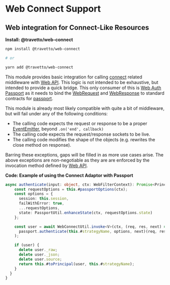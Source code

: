 <!-- This file was generated by @travetto/doc and should not be modified directly -->
<!-- Please modify https://github.com/travetto/travetto/tree/main/module/web-connect/DOC.tsx and execute "npx trv doc" to rebuild -->
# Web Connect Support

## Web integration for Connect-Like Resources

**Install: @travetto/web-connect**
```bash
npm install @travetto/web-connect

# or

yarn add @travetto/web-connect
```

This module provides basic integration for calling [connect](https://github.com/senchalabs/connect) related middleware with [Web API](https://github.com/travetto/travetto/tree/main/module/web#readme "Declarative api for Web Applications with support for the dependency injection."). This logic is not intended to be exhaustive, but intended to provide a quick bridge.  This only consumer of this is [Web Auth Passport](https://github.com/travetto/travetto/tree/main/module/auth-web-passport#readme "Web authentication integration support for the Travetto framework") as it needs to bind the [WebRequest](https://github.com/travetto/travetto/tree/main/module/web/src/types/request.ts#L11) and [WebResponse](https://github.com/travetto/travetto/tree/main/module/web/src/types/response.ts#L3) to standard contracts for [passport](http://passportjs.org). 

This module is already most likely compatible with quite a bit of middleware, but will fail under any of the following conditions:
   *  The calling code expects the request or response to be a proper [EventEmitter](https://nodejs.org/api/events.html#class-eventemitter), beyond `.on('end', callback)`
   *  The calling code expects the request/response sockets to be live.
   *  The calling code modifies the shape of the objects (e.g. rewrites the close method on response).

Barring these exceptions, gaps will be filled in as more use cases arise.  The above exceptions are non-negotiable as they are are enforced by the invocation method defined by [Web API](https://github.com/travetto/travetto/tree/main/module/web#readme "Declarative api for Web Applications with support for the dependency injection.").

**Code: Example of using the Connect Adaptor with Passport**
```typescript
async authenticate(input: object, ctx: WebFilterContext): Promise<Principal | undefined> {
    const requestOptions = this.#passportOptions(ctx);
    const options = {
      session: this.session,
      failWithError: true,
      ...requestOptions,
      state: PassportUtil.enhanceState(ctx, requestOptions.state)
    };

    const user = await WebConnectUtil.invoke<V>(ctx, (req, res, next) =>
      passport.authenticate(this.#strategyName, options, next)(req, res)
    );

    if (user) {
      delete user._raw;
      delete user._json;
      delete user.source;
      return this.#toPrincipal(user, this.#strategyName);
    }
  }
}
```

